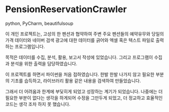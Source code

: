# PensionReservationCrawler
python, PyCharm, beautifulsoup
  
이 개인 프로젝트는, 고성의 한 펜션과 협약하여 주변 주요 펜션들의 예약유무와 당일의 가격 데이터와 네이버 검색 광고에 대한 데이터를 긁어와 엑셀 혹은 텍스트 파일로 출력하는 프로그램입니다.

목적은 데이터를 수집, 분석, 활용, 보고서 작성에 있었습니다. 그리고 프로그램이 수집과 분석을 위한 출력을 담당하였습니다.

이 프로젝트를 하면서 파이썬을 처음 접하였습니다. 한발 한발 나가지 않고 필요한 부분의 기초를 습득하고, 라이브러리 활용 같은 내용을 검색하여 만들었습니다.

그래서 더 어려움과 한계에 부딫히게 되었고 성장하는 계기가 되었습니다. 나중에는 더 필요한 부분이 없다는 생각을 하게되어 수정을 그만두게 되었고, 더 정교하고 효율적인 코드는 생각 조차 하지 못 했습니다.

